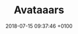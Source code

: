 ---
date: 2018-07-15 09:37:46 +0100
title: Avataaars
description: Create avatar illustrations in Sketch with this free library. Combine clothes, hair, emotions, accesories, and colors.
link: http://www.avataaars.com
category:
- Illustration
resource-type: 
- _resource-types/illustrations.md
---